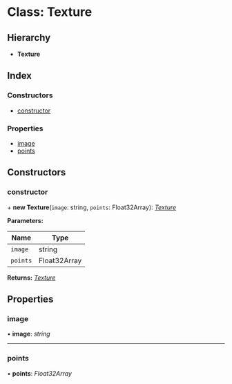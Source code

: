 
# Class: Texture

## Hierarchy

* **Texture**

## Index

### Constructors

* [constructor](texture.md#constructor)

### Properties

* [image](texture.md#image)
* [points](texture.md#points)

## Constructors

###  constructor

\+ **new Texture**(`image`: string, `points`: Float32Array): *[Texture](texture.md)*

**Parameters:**

Name | Type |
------ | ------ |
`image` | string |
`points` | Float32Array |

**Returns:** *[Texture](texture.md)*

## Properties

###  image

• **image**: *string*

___

###  points

• **points**: *Float32Array*
